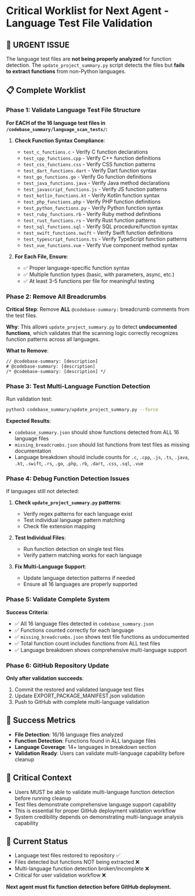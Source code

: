 # Critical Worklist for Next Agent - Language Test File Validation

## 🚨 URGENT ISSUE
The language test files are **not being properly analyzed** for function detection. The `update_project_summary.py` script detects the files but **fails to extract functions** from non-Python languages.

## 📋 Complete Worklist

### Phase 1: Validate Language Test File Structure
**For EACH of the 16 language test files in `/codebase_summary/language_scan_tests/`:**

1. **Check Function Syntax Compliance**:
   - `test_c_functions.c` - Verify C function declarations
   - `test_cpp_functions.cpp` - Verify C++ function definitions
   - `test_css_functions.css` - Verify CSS function patterns
   - `test_dart_functions.dart` - Verify Dart function syntax
   - `test_go_functions.go` - Verify Go function definitions
   - `test_java_functions.java` - Verify Java method declarations
   - `test_javascript_functions.js` - Verify JS function patterns
   - `test_kotlin_functions.kt` - Verify Kotlin function syntax
   - `test_php_functions.php` - Verify PHP function definitions
   - `test_python_functions.py` - Verify Python function syntax
   - `test_ruby_functions.rb` - Verify Ruby method definitions
   - `test_rust_functions.rs` - Verify Rust function patterns
   - `test_sql_functions.sql` - Verify SQL procedure/function syntax
   - `test_swift_functions.swift` - Verify Swift function definitions
   - `test_typescript_functions.ts` - Verify TypeScript function patterns
   - `test_vue_functions.vue` - Verify Vue component method syntax

2. **For Each File, Ensure**:
   - ✅ Proper language-specific function syntax
   - ✅ Multiple function types (basic, with parameters, async, etc.)
   - ✅ At least 3-5 functions per file for meaningful testing

### Phase 2: Remove All Breadcrumbs
**Critical Step**: Remove **ALL** `@codebase-summary:` breadcrumb comments from the test files.

**Why**: This allows `update_project_summary.py` to detect **undocumented functions**, which validates that the scanning logic correctly recognizes function patterns across all languages.

**What to Remove**:
```
// @codebase-summary: [description]
# @codebase-summary: [description]  
/* @codebase-summary: [description] */
```

### Phase 3: Test Multi-Language Function Detection
Run validation test:
```bash
python3 codebase_summary/update_project_summary.py --force
```

**Expected Results**:
- `codebase_summary.json` should show functions detected from ALL 16 language files
- `missing_breadcrumbs.json` should list functions from test files as missing documentation
- Language breakdown should include counts for `.c`, `.cpp`, `.js`, `.ts`, `.java`, `.kt`, `.swift`, `.rs`, `.go`, `.php`, `.rb`, `.dart`, `.css`, `.sql`, `.vue`

### Phase 4: Debug Function Detection Issues
If languages still not detected:

1. **Check `update_project_summary.py` patterns**:
   - Verify regex patterns for each language exist
   - Test individual language pattern matching
   - Check file extension mapping

2. **Test Individual Files**:
   - Run function detection on single test files
   - Verify pattern matching works for each language

3. **Fix Multi-Language Support**:
   - Update language detection patterns if needed
   - Ensure all 16 languages are properly supported

### Phase 5: Validate Complete System
**Success Criteria**:
- ✅ All 16 language files detected in `codebase_summary.json`
- ✅ Functions counted correctly for each language
- ✅ `missing_breadcrumbs.json` shows test file functions as undocumented
- ✅ Total function count includes functions from ALL test files
- ✅ Language breakdown shows comprehensive multi-language support

### Phase 6: GitHub Repository Update
**Only after validation succeeds**:
1. Commit the restored and validated language test files
2. Update EXPORT_PACKAGE_MANIFEST.json validation
3. Push to GitHub with complete multi-language validation

## 🎯 Success Metrics
- **File Detection**: 16/16 language files analyzed
- **Function Detection**: Functions found in ALL language files  
- **Language Coverage**: 14+ languages in breakdown section
- **Validation Ready**: Users can validate multi-language capability before cleanup

## 🚨 Critical Context
- Users MUST be able to validate multi-language function detection before running cleanup
- Test files demonstrate comprehensive language support capability
- This is essential for proper GitHub deployment validation workflow
- System credibility depends on demonstrating multi-language analysis capability

## 📍 Current Status
- Language test files restored to repository ✅
- Files detected but functions NOT being extracted ❌
- Multi-language function detection broken/incomplete ❌
- Critical for user validation workflow ❌

**Next agent must fix function detection before GitHub deployment.**